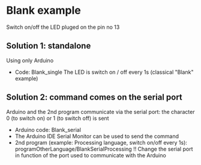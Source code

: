 Blank example
===================
Switch on/off the LED pluged on the pin no 13

Solution 1: standalone
-----------------
Using only Arduino
- Code: Blank_single
The LED is switch on / off every 1s (classical "Blank" example)


Solution 2: command comes on the serial port
-----------------
Arduino and the 2nd program communicate via the serial port: the character 0 (to switch on) or 1 (to switch off) is sent
- Arduino code: Blank_serial
- The Arduino IDE Serial Monitor can be used to send the command 
- 2nd program (example: Processing language, switch on/off every 1s): programOtherLanguage/BlankSerialProcessing
!! Change the serial port in function of the port used to communicate with the Arduino


